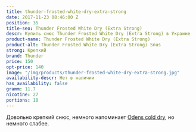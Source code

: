 ```yaml
---
title: thunder-frosted-white-dry-extra-strong
date: 2017-11-23 08:46:00 Z
position: 35
title-seo: Thunder Frosted White Dry (Extra Strong)
descr: Купить снюс Thunder Frosted White Dry (Extra Strong) в Украине
product-name: Thunder Frosted White Dry (Extra Strong)
product-alt: Thunder Frosted White Dry (Extra Strong) Snus
strong: Крепкий
brand: Thunder
price: 150
opt-price: 140
image: "/img/products/thunder-frosted-white-dry-extra-strong.jpg"
availability-descr: Нет в наличии
has_availability: false
gramm: 11.7
nicotine: 27
portions: 18
---
```


Довольно крепкий снюс, немного напоминает [Odens cold dry](/odens-cold-dry), но немного слабее.